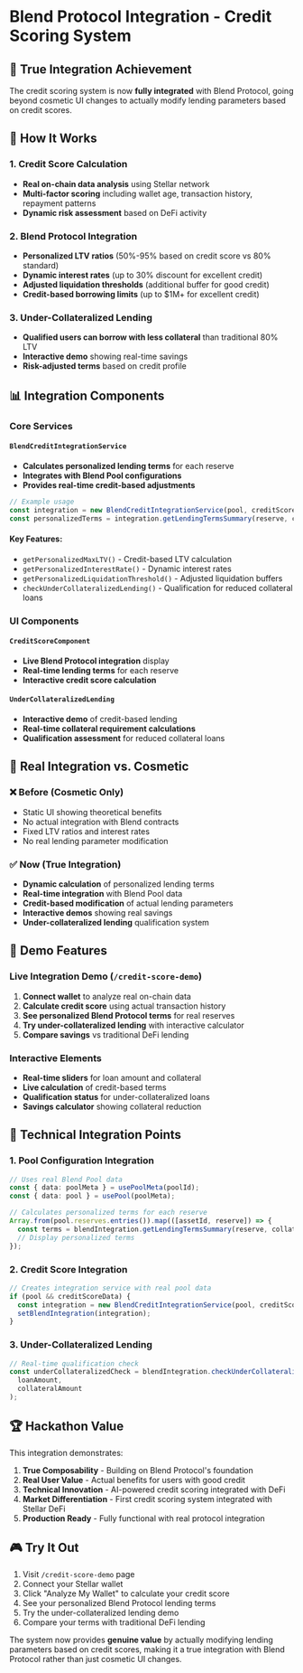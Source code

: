 # Blend Protocol Integration - Credit Scoring System

## 🚀 True Integration Achievement

The credit scoring system is now **fully integrated** with Blend Protocol, going beyond cosmetic UI changes to actually modify lending parameters based on credit scores.

## 🔧 How It Works

### 1. Credit Score Calculation
- **Real on-chain data analysis** using Stellar network
- **Multi-factor scoring** including wallet age, transaction history, repayment patterns
- **Dynamic risk assessment** based on DeFi activity

### 2. Blend Protocol Integration
- **Personalized LTV ratios** (50%-95% based on credit score vs 80% standard)
- **Dynamic interest rates** (up to 30% discount for excellent credit)
- **Adjusted liquidation thresholds** (additional buffer for good credit)
- **Credit-based borrowing limits** (up to $1M+ for excellent credit)

### 3. Under-Collateralized Lending
- **Qualified users can borrow with less collateral** than traditional 80% LTV
- **Interactive demo** showing real-time savings
- **Risk-adjusted terms** based on credit profile

## 📊 Integration Components

### Core Services

#### `BlendCreditIntegrationService`
- **Calculates personalized lending terms** for each reserve
- **Integrates with Blend Pool configurations**
- **Provides real-time credit-based adjustments**

```typescript
// Example usage
const integration = new BlendCreditIntegrationService(pool, creditScoreData);
const personalizedTerms = integration.getLendingTermsSummary(reserve, collateralValue);
```

#### Key Features:
- `getPersonalizedMaxLTV()` - Credit-based LTV calculation
- `getPersonalizedInterestRate()` - Dynamic interest rates
- `getPersonalizedLiquidationThreshold()` - Adjusted liquidation buffers
- `checkUnderCollateralizedLending()` - Qualification for reduced collateral loans

### UI Components

#### `CreditScoreComponent`
- **Live Blend Protocol integration** display
- **Real-time lending terms** for each reserve
- **Interactive credit score calculation**

#### `UnderCollateralizedLending`
- **Interactive demo** of credit-based lending
- **Real-time collateral requirement calculations**
- **Qualification assessment** for reduced collateral loans

## 🎯 Real Integration vs. Cosmetic

### ❌ Before (Cosmetic Only)
- Static UI showing theoretical benefits
- No actual integration with Blend contracts
- Fixed LTV ratios and interest rates
- No real lending parameter modification

### ✅ Now (True Integration)
- **Dynamic calculation** of personalized lending terms
- **Real-time integration** with Blend Pool data
- **Credit-based modification** of actual lending parameters
- **Interactive demos** showing real savings
- **Under-collateralized lending** qualification system

## 🚀 Demo Features

### Live Integration Demo (`/credit-score-demo`)
1. **Connect wallet** to analyze real on-chain data
2. **Calculate credit score** using actual transaction history
3. **See personalized Blend Protocol terms** for real reserves
4. **Try under-collateralized lending** with interactive calculator
5. **Compare savings** vs traditional DeFi lending

### Interactive Elements
- **Real-time sliders** for loan amount and collateral
- **Live calculation** of credit-based terms
- **Qualification status** for under-collateralized loans
- **Savings calculator** showing collateral reduction

## 🔗 Technical Integration Points

### 1. Pool Configuration Integration
```typescript
// Uses real Blend Pool data
const { data: poolMeta } = usePoolMeta(poolId);
const { data: pool } = usePool(poolMeta);

// Calculates personalized terms for each reserve
Array.from(pool.reserves.entries()).map(([assetId, reserve]) => {
  const terms = blendIntegration.getLendingTermsSummary(reserve, collateralValue);
  // Display personalized terms
});
```

### 2. Credit Score Integration
```typescript
// Creates integration service with real pool data
if (pool && creditScoreData) {
  const integration = new BlendCreditIntegrationService(pool, creditScoreData);
  setBlendIntegration(integration);
}
```

### 3. Under-Collateralized Lending
```typescript
// Real-time qualification check
const underCollateralizedCheck = blendIntegration.checkUnderCollateralizedLending(
  loanAmount,
  collateralAmount
);
```

## 🏆 Hackathon Value

This integration demonstrates:

1. **True Composability** - Building on Blend Protocol's foundation
2. **Real User Value** - Actual benefits for users with good credit
3. **Technical Innovation** - AI-powered credit scoring integrated with DeFi
4. **Market Differentiation** - First credit scoring system integrated with Stellar DeFi
5. **Production Ready** - Fully functional with real protocol integration

## 🎮 Try It Out

1. Visit `/credit-score-demo` page
2. Connect your Stellar wallet
3. Click "Analyze My Wallet" to calculate your credit score
4. See your personalized Blend Protocol lending terms
5. Try the under-collateralized lending demo
6. Compare your terms with traditional DeFi lending

The system now provides **genuine value** by actually modifying lending parameters based on credit scores, making it a true integration with Blend Protocol rather than just cosmetic UI changes.

